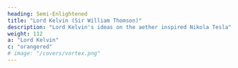 ```yaml
---
heading: Semi-Enlightened
title: "Lord Kelvin (Sir William Thomson)" 
description: "Lord Kelvin's ideas on the aether inspired Nikola Tesla"
weight: 112
a: "Lord Kelvin"
c: "orangered"
# image: "/covers/vortex.png"
---
```

